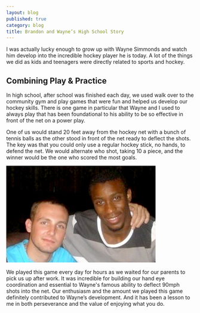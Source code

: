```yaml
---
layout: blog
published: true
category: blog
title: Brandon and Wayne’s High School Story
---
```


I was actually lucky enough to grow up with Wayne Simmonds and watch him develop into the incredible hockey player he is today. A lot of the things we did as kids and teenagers were directly related to sports and hockey.

## Combining Play & Practice

In high school, after school was finished each day, we used walk over to the community gym and play games that were fun and helped us develop our hockey skills. There is one game in particular that Wayne and I used to always play that has been foundational to his ability to be so effective in front of the net on a power play. 

One of us would stand 20 feet away from the hockey net with a bunch of tennis balls as the other stood in front of the net ready to deflect the shots. The key was that you could only use a regular hockey stick, no hands, to defend the net. We would alternate who shot, taking 10 a piece, and the winner would be the one who scored the most goals.

![your-legacy-wayne-simmonds.jpg](/prose_media/your-legacy-wayne-simmonds.jpg)

We played this game every day for hours as we waited for our parents to pick us up after work. It was incredible for building our hand eye coordination and essential to Wayne's famous ability to deflect 90mph shots into the net. Our enthusiasm and the amount we played this game definitely contributed to Wayne’s development. And it has been a lesson to me in both perseverance and the value of enjoying what you do.
